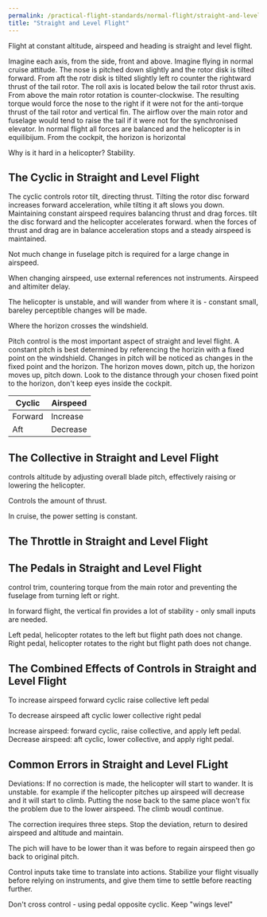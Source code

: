 ```yaml
---
permalink: /practical-flight-standards/normal-flight/straight-and-level-flight
title: "Straight and Level Flight"
---
```


Flight at constant altitude, airspeed and heading is straight and level flight.

Imagine each axis, from the side, front and above. Imagine flying in normal cruise attitude. The nose is pitched down slightly and the rotor disk is tilted forward. From aft the rotr disk is tilted slightly left ro counter the rightward thrust of the tail rotor. The roll axis is located below the tail rotor thrust axis. From above the main rotor rotation is counter-clockwise. The resulting torque would force the nose to the right if it were not for the anti-torque thrust of the tail rotor and vertical fin. The airflow over the main rotor and fuselage would tend to raise the tail if it were not for the synchronised elevator. In normal flight all forces are balanced and the helicopter is in equilibijum. From the cockpit, the horizon is horizontal 

Why is it hard in a helicopter? Stability.

## The Cyclic in Straight and Level Flight

<!-- What it does: -->

The cyclic controls rotor tilt, directing thrust. Tilting the rotor disc forward increases forward acceleration, while tilting it aft slows you down. Maintaining constant airspeed requires balancing thrust and drag forces. tilt the disc forward and the helicopter accelerates forward. when the forces of thrust and drag are in balance acceleration stops and a steady airspeed is maintained.

Not much change in fuselage pitch is required for a large change in airspeed.

When changing airspeed, use external references not instruments. Airspeed and altimiter delay. 

The helicopter is unstable, and will wander from where it is - constant small, bareley perceptible changes will be made. 

<!-- How to keep straight-and-level: -->

Where the horizon crosses the windshield.

Pitch control is the most important aspect of straight and level flight. A constant pitch is best determined by referencing the horizin with a fixed point on the windshield. Changes in pitch will be noticed as changes in the fixed point and the horizon. The horizon moves down, pitch up, the horizon moves up, pitch down. Look to the distance through your chosen fixed point to the horizon, don't keep eyes inside the cockpit.

| Cyclic  | Airspeed |
| ------- | -------- |
| Forward | Increase |
| Aft     | Decrease |

## The Collective in Straight and Level Flight

controls altitude by adjusting overall blade pitch, effectively raising or lowering the helicopter.

Controls the amount of thrust. 

In cruise, the power setting is constant.


## The Throttle in Straight and Level Flight 


## The Pedals in Straight and Level Flight

control trim, countering torque from the main rotor and preventing the fuselage from turning left or right.

In forward flight, the vertical fin provides a lot of stability - only small inputs are needed.

Left pedal, helicopter rotates to the left but flight path does not change. Right pedal, helicopter rotates to the right but flight path does not change.

## The Combined Effects of Controls in Straight and Level Flight

To increase airspeed forward cyclic raise collective left pedal

To decrease airspeed aft cyclic lower collective right pedal

Increase airspeed: forward cyclic, raise collective, and apply left pedal.
Decrease airspeed: aft cyclic, lower collective, and apply right pedal.

## Common Errors in Straight and Level FLight

Deviations: If no correction is made, the helicopter will start to wander. It is unstable. for example if the helicopter pitches up airspeed will decrease and it will start to climb. Putting the nose back to the same place won't fix the problem due to the lower airspeed. The climb woudl continue.

The correction irequires three steps. Stop the deviation, return to desired airspeed and altitude and maintain.

The pich will have to be lower than it was before to regain airspeed then go back to original pitch.

Control inputs take time to translate into actions. Stabilize your flight visually before relying on instruments, and give them time to settle before reacting further.

Don't cross control - using pedal opposite cyclic. Keep "wings level"